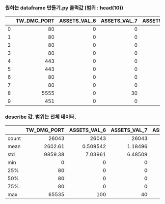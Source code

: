 ### 원하는 dataframe 만들기.py 출력값 (범위 : head(10))


|    |   TW_DMG_PORT |   ASSETS_VAL_6 |   ASSETS_VAL_7 |   ASSETS_VAL_8 |   ASSETS_VAL_9 |   ASSETS_VAL_10 |
|---:|--------------:|---------------:|---------------:|---------------:|---------------:|----------------:|
|  0 |            80 |              0 |              0 |              0 |              0 |              10 |
|  1 |            80 |              0 |              0 |              0 |              0 |               0 |
|  2 |            80 |              0 |              0 |              0 |              0 |              10 |
|  3 |            80 |              0 |              0 |              0 |              0 |              10 |
|  4 |           443 |              0 |              0 |              0 |              0 |               0 |
|  5 |           443 |              0 |              0 |              0 |              0 |               0 |
|  6 |            80 |              0 |              0 |              0 |              0 |               0 |
|  7 |            80 |              0 |              0 |              0 |              0 |               0 |
|  8 |          5555 |              0 |             30 |              0 |              0 |               0 |
|  9 |           451 |              0 |              0 |              0 |              0 |               0 |


### describe 값. 범위는 전체 데이터.


|       |   TW_DMG_PORT |   ASSETS_VAL_6 |   ASSETS_VAL_7 |   ASSETS_VAL_8 |   ASSETS_VAL_9 |   ASSETS_VAL_10 |
|:------|--------------:|---------------:|---------------:|---------------:|---------------:|----------------:|
| count |      26043    |   26043        |    26043       |   26043        |    26043       |     26043       |
| mean  |       2602.61 |       0.509542 |        1.18496 |       0.986445 |        8.69063 |         1.61848 |
| std   |       9859.38 |       7.03961  |        6.48509 |       7.46329  |       20.6123  |         5.05815 |
| min   |          0    |       0        |        0       |       0        |        0       |         0       |
| 25%   |         80    |       0        |        0       |       0        |        0       |         0       |
| 50%   |         80    |       0        |        0       |       0        |        0       |         0       |
| 75%   |         80    |       0        |        0       |       0        |        0       |         0       |
| max   |      65535    |     100        |       40       |      60        |       60       |        20       |
